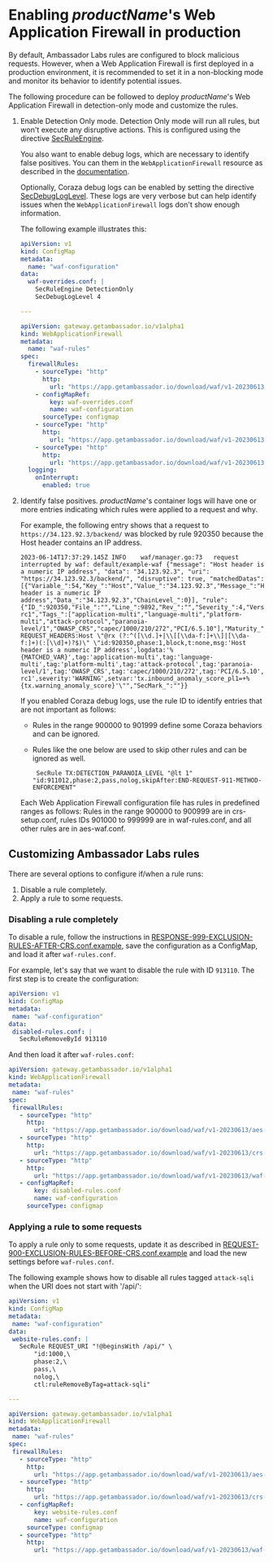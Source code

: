 # Enabling $productName$'s Web Application Firewall in production

By default, Ambassador Labs rules are configured to block malicious requests. However, when a Web Application Firewall is
first deployed in a production environment, it is recommended to set it in a non-blocking mode and monitor its behavior
to identify potential issues.

The following procedure can be followed to deploy $productName$'s Web Application Firewall in detection-only mode and
customize the rules.

1. Enable Detection Only mode. Detection Only mode will run all rules, but won't execute any disruptive actions.
   This is configured using the directive [SecRuleEngine][].

   You also want to enable debug logs, which are necessary to identify false positives. You can them in the
   `WebApplicationFirewall` resource as described in the [documentation][].

   Optionally, Coraza debug logs can be enabled by setting the directive [SecDebugLogLevel][]. These logs are very verbose
   but can help identify issues when the `WebApplicationFirewall` logs don't show enough information.

   The following example illustrates this:

   ```yaml
   apiVersion: v1
   kind: ConfigMap
   metadata:
     name: "waf-configuration"
   data:
     waf-overrides.conf: |
       SecRuleEngine DetectionOnly
       SecDebugLogLevel 4

   ---

   apiVersion: gateway.getambassador.io/v1alpha1
   kind: WebApplicationFirewall
   metadata:
     name: "waf-rules"
   spec:
     firewallRules:
       - sourceType: "http"
         http:
           url: "https://app.getambassador.io/download/waf/v1-20230613/aes-waf.conf"
       - configMapRef:
           key: waf-overrides.conf
           name: waf-configuration
         sourceType: configmap
       - sourceType: "http"
         http:
           url: "https://app.getambassador.io/download/waf/v1-20230613/crs-setup.conf"
       - sourceType: "http"
         http:
           url: "https://app.getambassador.io/download/waf/v1-20230613/waf-rules.conf"
     logging:
       onInterrupt:
         enabled: true
   ```

2. Identify false positives. $productName$'s container logs will have one or more entries indicating which rules
   were applied to a request and why.

   For example, the following entry shows that a request to `https://34.123.92.3/backend/` was blocked by rule 920350 because
   the Host header contains an IP address.

   ```text
   2023-06-14T17:37:29.145Z	INFO	waf/manager.go:73	request interrupted by waf: default/example-waf	{"message": "Host header is a numeric IP address", "data": "34.123.92.3", "uri": "https://34.123.92.3/backend/", "disruptive": true, "matchedDatas": [{"Variable_":54,"Key_":"Host","Value_":"34.123.92.3","Message_":"Host header is a numeric IP address","Data_":"34.123.92.3","ChainLevel_":0}], "rule": {"ID_":920350,"File_":"","Line_":9892,"Rev_":"","Severity_":4,"Version_":"OWASP_CRS/4.0.0-rc1","Tags_":["application-multi","language-multi","platform-multi","attack-protocol","paranoia-level/1","OWASP_CRS","capec/1000/210/272","PCI/6.5.10"],"Maturity_":0,"Accuracy_":0,"Operator_":"","Phase_":1,"Raw_":"SecRule REQUEST_HEADERS:Host \"@rx (?:^([\\d.]+|\\[[\\da-f:]+\\]|[\\da-f:]+)(:[\\d]+)?$)\" \"id:920350,phase:1,block,t:none,msg:'Host header is a numeric IP address',logdata:'%{MATCHED_VAR}',tag:'application-multi',tag:'language-multi',tag:'platform-multi',tag:'attack-protocol',tag:'paranoia-level/1',tag:'OWASP_CRS',tag:'capec/1000/210/272',tag:'PCI/6.5.10',ver:'OWASP_CRS/4.0.0-rc1',severity:'WARNING',setvar:'tx.inbound_anomaly_score_pl1=+%{tx.warning_anomaly_score}'\"","SecMark_":""}}
   ```

   If you enabled Coraza debug logs, use the rule ID to identify entries that are not important as follows:

   - Rules in the range 900000 to 901999 define some Coraza behaviors and can be ignored.

   - Rules like the one below are used to skip other rules and can be ignored as well.

     ```text
      SecRule TX:DETECTION_PARANOIA_LEVEL "@lt 1" "id:911012,phase:2,pass,nolog,skipAfter:END-REQUEST-911-METHOD-ENFORCEMENT"
     ```

   <Alert severity="info">
       Each Web Application Firewall configuration file has rules in predefined ranges as follows: Rules in the range
       900000 to 900999 are in crs-setup.conf, rules IDs 901000 to 999999 are in waf-rules.conf, and all other rules are in aes-waf.conf.
   </Alert>


## Customizing Ambassador Labs rules

There are several options to configure if/when a rule runs:
1. Disable a rule completely.
2. Apply a rule to some requests.

### Disabling a rule completely

To disable a rule, follow the instructions in [RESPONSE-999-EXCLUSION-RULES-AFTER-CRS.conf.example][], save the
configuration as a ConfigMap, and load it after `waf-rules.conf`.

For example, let's say that we want to disable the rule with ID `913110`. The first step is to create the configuration:

```yaml
apiVersion: v1
kind: ConfigMap
metadata:
 name: "waf-configuration"
data:
 disabled-rules.conf: |
   SecRuleRemoveById 913110
```

And then load it after `waf-rules.conf`:

```yaml
apiVersion: gateway.getambassador.io/v1alpha1
kind: WebApplicationFirewall
metadata:
 name: "waf-rules"
spec:
 firewallRules:
   - sourceType: "http"
     http:
       url: "https://app.getambassador.io/download/waf/v1-20230613/aes-waf.conf"
   - sourceType: "http"
     http:
       url: "https://app.getambassador.io/download/waf/v1-20230613/crs-setup.conf"
   - sourceType: "http"
     http:
       url: "https://app.getambassador.io/download/waf/v1-20230613/waf-rules.conf"
   - configMapRef:
       key: disabled-rules.conf
       name: waf-configuration
     sourceType: configmap
```

### Applying a rule to some requests

To apply a rule only to some requests, update it as described in [REQUEST-900-EXCLUSION-RULES-BEFORE-CRS.conf.example][] and
load the new settings before `waf-rules.conf`.

The following example shows how to disable all rules tagged `attack-sqli` when the URI does not start with '/api/':

```yaml
apiVersion: v1
kind: ConfigMap
metadata:
 name: "waf-configuration"
data:
 website-rules.conf: |
   SecRule REQUEST_URI "!@beginsWith /api/" \
       "id:1000,\
       phase:2,\
       pass,\
       nolog,\
       ctl:ruleRemoveByTag=attack-sqli"

---

apiVersion: gateway.getambassador.io/v1alpha1
kind: WebApplicationFirewall
metadata:
 name: "waf-rules"
spec:
 firewallRules:
   - sourceType: "http"
     http:
       url: "https://app.getambassador.io/download/waf/v1-20230613/aes-waf.conf"
   - sourceType: "http"
     http:
       url: "https://app.getambassador.io/download/waf/v1-20230613/crs-setup.conf"
   - configMapRef:
       key: website-rules.conf
       name: waf-configuration
     sourceType: configmap
   - sourceType: "http"
     http:
       url: "https://app.getambassador.io/download/waf/v1-20230613/waf-rules.conf"
```

[SecRuleEngine]: https://coraza.io/docs/seclang/directives/#secruleengine
[SecDebugLogLevel]: https://coraza.io/docs/seclang/directives/#secdebugloglevel
[REQUEST-900-EXCLUSION-RULES-BEFORE-CRS.conf.example]: https://github.com/coreruleset/coreruleset/blob/v4.0/dev/rules/REQUEST-900-EXCLUSION-RULES-BEFORE-CRS.conf.example
[RESPONSE-999-EXCLUSION-RULES-AFTER-CRS.conf.example]: https://github.com/coreruleset/coreruleset/blob/v4.0/dev/rules/RESPONSE-999-EXCLUSION-RULES-AFTER-CRS.conf.example
[documentation]: ../web-application-firewalls
